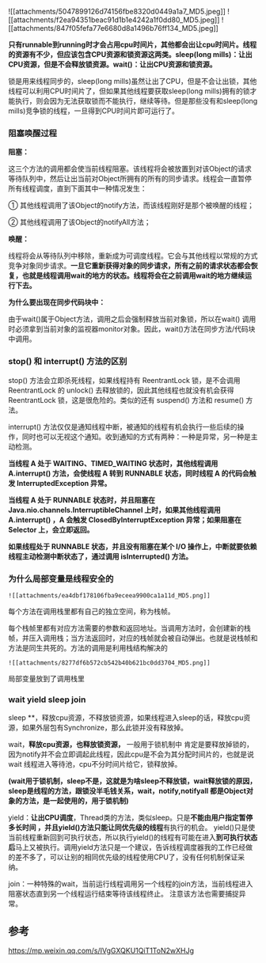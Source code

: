 ![[attachments/5047899126d74156fbe8320d0449a1a7_MD5.jpeg]]
![[attachments/f2ea94351beac91d1b1e4242a1f0dd80_MD5.jpeg]]
![[attachments/847f05fefa77e6680d8a1496b76ff134_MD5.jpeg]]


**只有runnable到running时才会占用cpu时间片，其他都会出让cpu时间片。线程的资源有不少，但应该包含CPU资源和锁资源这两类。sleep(long mills)：让出CPU资源，但是不会释放锁资源。wait()：让出CPU资源和锁资源。**

锁是用来线程同步的，sleep(long mills)虽然让出了CPU，但是不会让出锁，其他线程可以利用CPU时间片了，但如果其他线程要获取sleep(long mills)拥有的锁才能执行，则会因为无法获取锁而不能执行，继续等待。但是那些没有和sleep(long mills)竞争锁的线程，一旦得到CPU时间片即可运行了。



### 阻塞唤醒过程

**阻塞：**

这三个方法的调用都会使当前线程阻塞。该线程将会被放置到对该Object的请求等待队列中，然后让出当前对Object所拥有的所有的同步请求。线程会一直暂停所有线程调度，直到下面其中一种情况发生：

① 其他线程调用了该Object的notify方法，而该线程刚好是那个被唤醒的线程；

② 其他线程调用了该Object的notifyAll方法；

**唤醒：**

线程将会从等待队列中移除，重新成为可调度线程。它会与其他线程以常规的方式竞争对象同步请求。**一旦它重新获得对象的同步请求，所有之前的请求状态都会恢复，也就是线程调用wait的地方的状态。线程将会在之前调用wait的地方继续运行下去。**

**为什么要出现在同步代码块中：**

由于wait()属于Object方法，调用之后会强制释放当前对象锁，所以在wait() 调用时必须拿到当前对象的监视器monitor对象。因此，wait()方法在同步方法/代码块中调用。


### stop() 和 interrupt() 方法的区别

 stop() 方法会立即杀死线程，如果线程持有 ReentrantLock 锁，是不会调用 ReentrantLock 的 unlock() 去释放锁的，因此其他线程也就没有机会获得 ReentrantLock 锁，这是很危险的。类似的还有 suspend() 方法和 resume() 方法。

interrupt() 方法仅仅是通知线程中断，被通知的线程有机会执行一些后续的操作，同时也可以无视这个通知。收到通知的方式有两种：一种是异常，另一种是主动检测。

**当线程 A 处于 WAITING、TIMED_WAITING 状态时，其他线程调用 A.interrupt() 方法，会使线程 A 转到 RUNNABLE 状态，同时线程 A 的代码会触发 InterruptedException 异常。**

**当线程 A 处于 RUNNABLE 状态时，并且阻塞在 Java.nio.channels.InterruptibleChannel 上时，如果其他线程调用 A.interrupt() ，A 会触发 ClosedByInterruptException 异常；如果阻塞在 Selector 上，会立即返回。**

**如果线程处于 RUNNABLE 状态，并且没有阻塞在某个 I/O 操作上，中断就要依赖线程主动检测中断状态了，通过调用 isInterrupted() 方法。**

    
   
### 为什么局部变量是线程安全的

    ![[attachments/ea4dbf178106fba9eceea9900ca1a11d_MD5.png]]
    
每个方法在调用栈里都有自己的独立空间，称为栈帧。
    
每个栈帧里都有对应方法需要的参数和返回地址。当调用方法时，会创建新的栈帧，并压入调用栈；当方法返回时，对应的栈帧就会被自动弹出。也就是说栈帧和方法是同生共死的。方法的调用是利用栈结构解决的

    ![[attachments/8277df6b572cb542b40b621bc0dd3704_MD5.png]]
    
局部变量放到了调用栈里
    
### wait yield sleep join
    
sleep **，释放cpu资源，不释放锁资源，如果线程进入sleep的话，释放cpu资源，如果外层包有Synchronize，那么此锁并没有释放掉。

wait，**释放cpu资源，也释放锁资源，** 一般用于锁机制中 肯定是要释放掉锁的，因为notify并不会立即调起此线程，因此cpu是不会为其分配时间片的，也就是说wait 线程进入等待池，cpu不分时间片给它，锁释放掉。

**(wait用于锁机制，sleep不是，这就是为啥sleep不释放锁，wait释放锁的原因，sleep是线程的方法，跟锁没半毛钱关系，wait，notify,notifyall 都是Object对象的方法，是一起使用的，用于锁机制)**

yield：**让出CPU调度**，Thread类的方法，类似sleep。只是**不能由用户指定暂停多长时间 ，**并且yield()方法**只能让同优先级的线程**有执行的机会。 yield()只是使当前线程重新回到可执行状态，所以执行yield()的线程有可能在进入**到可执行状态后**马上又被执行。调用yield方法只是一个建议，告诉线程调度器我的工作已经做的差不多了，可以让别的相同优先级的线程使用CPU了，没有任何机制保证采纳。

join：一种特殊的wait，当前运行线程调用另一个线程的join方法，当前线程进入阻塞状态直到另一个线程运行结束等待该线程终止。 注意该方法也需要捕捉异常。


## 参考

https://mp.weixin.qq.com/s/IVgGXQKU1QiT1ToN2wXHJg